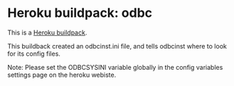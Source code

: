 Heroku buildpack: odbc
=======================

This is a [Heroku buildpack](http://devcenter.heroku.com/articles/buildpacks).

This buildback created an odbcinst.ini file, and tells odbcinst where to look
for its config files.

Note: Please set the ODBCSYSINI variable globally in the config variables
settings page on the heroku webiste.
